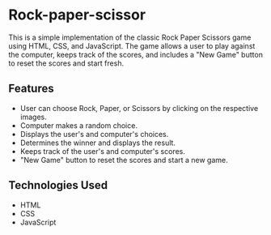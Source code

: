 # Rock-paper-scissor
This is a simple implementation of the classic Rock Paper Scissors game using HTML, CSS, and JavaScript. The game allows a user to play against the computer, keeps track of the scores, and includes a "New Game" button to reset the scores and start fresh.

## Features

- User can choose Rock, Paper, or Scissors by clicking on the respective images.
- Computer makes a random choice.
- Displays the user's and computer's choices.
- Determines the winner and displays the result.
- Keeps track of the user's and computer's scores.
- "New Game" button to reset the scores and start a new game.

## Technologies Used

- HTML
- CSS
- JavaScript
